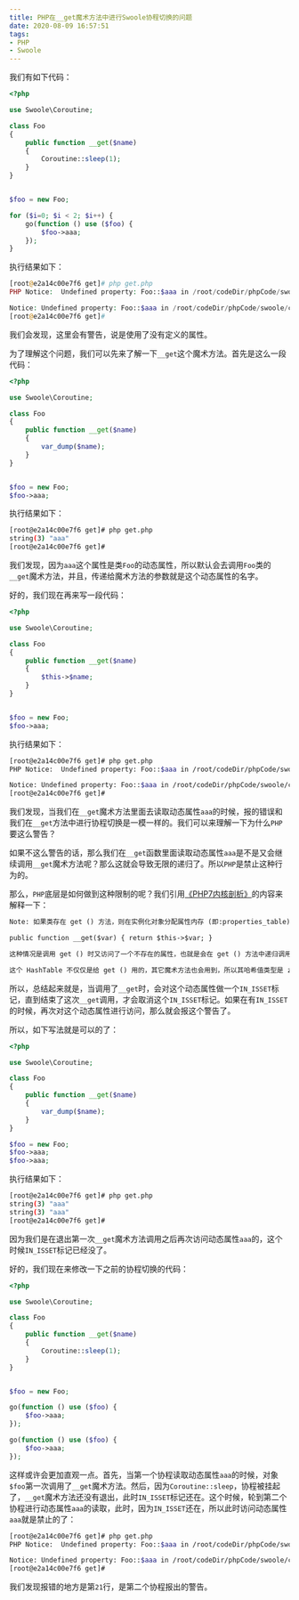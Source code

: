```yaml
---
title: PHP在__get魔术方法中进行Swoole协程切换的问题
date: 2020-08-09 16:57:51
tags:
- PHP
- Swoole
---
```


我们有如下代码：

```php
<?php

use Swoole\Coroutine;

class Foo
{
    public function __get($name)
    {
        Coroutine::sleep(1);
    }
}


$foo = new Foo;

for ($i=0; $i < 2; $i++) {
    go(function () use ($foo) {
        $foo->aaa;
    });
}
```

执行结果如下：

```php
[root@e2a14c00e7f6 get]# php get.php
PHP Notice:  Undefined property: Foo::$aaa in /root/codeDir/phpCode/swoole/coroutine/get/get.php on line 18

Notice: Undefined property: Foo::$aaa in /root/codeDir/phpCode/swoole/coroutine/get/get.php on line 18
[root@e2a14c00e7f6 get]#
```

我们会发现，这里会有警告，说是使用了没有定义的属性。

为了理解这个问题，我们可以先来了解一下`__get`这个魔术方法。首先是这么一段代码：

```php
<?php

use Swoole\Coroutine;

class Foo
{
    public function __get($name)
    {
        var_dump($name);
    }
}


$foo = new Foo;
$foo->aaa;
```

执行结果如下：

```bash
[root@e2a14c00e7f6 get]# php get.php
string(3) "aaa"
[root@e2a14c00e7f6 get]#
```

我们发现，因为`aaa`这个属性是类`Foo`的动态属性，所以默认会去调用`Foo`类的`__get`魔术方法，并且，传递给魔术方法的参数就是这个动态属性的名字。

好的，我们现在再来写一段代码：

```php
<?php

use Swoole\Coroutine;

class Foo
{
    public function __get($name)
    {
        $this->$name;
    }
}


$foo = new Foo;
$foo->aaa;
```

执行结果如下：

```bash
[root@e2a14c00e7f6 get]# php get.php
PHP Notice:  Undefined property: Foo::$aaa in /root/codeDir/phpCode/swoole/coroutine/get/get.php on line 9

Notice: Undefined property: Foo::$aaa in /root/codeDir/phpCode/swoole/coroutine/get/get.php on line 9
[root@e2a14c00e7f6 get]#
```

我们发现，当我们在`__get`魔术方法里面去读取动态属性`aaa`的时候，报的错误和我们在`__get`方法中进行协程切换是一模一样的。我们可以来理解一下为什么`PHP`要这么警告？

如果不这么警告的话，那么我们在`__get`函数里面读取动态属性`aaa`是不是又会继续调用`__get`魔术方法呢？那么这就会导致无限的递归了。所以`PHP`是禁止这种行为的。

那么，`PHP`底层是如何做到这种限制的呢？我们引用[《PHP7内核剖析》](https://github.com/pangudashu/php7-internal/blob/40645cfe087b373c80738881911ae3b178818f11/3/zend_object.md)的内容来解释一下：

```txt
Note: 如果类存在 get () 方法，则在实例化对象分配属性内存 (即:properties_table) 时会多分配一个 zval，类型为 HashTable，每次调用 get ($var) 时会把输入的 $var 名称存入这个哈希表，这样做的目的是防止循环调用，举个例子：

public function __get($var) { return $this->$var; }

这种情况是调用 get () 时又访问了一个不存在的属性，也就是会在 get () 方法中递归调用，如果不对请求的 $var 作判断则将一直递归下去，所以在调用 get () 前首先会判断当前 $var 是不是已经在 get () 中了，如果是则不会再调用 get ()，否则会把 $var 作为 key 插入那个 HashTable，然后将哈希值设置为：*guard |= IN_ISSET，调用完 get () 再把哈希值设置为：*guard &= ~IN_ISSET。

这个 HashTable 不仅仅是给 get () 用的，其它魔术方法也会用到，所以其哈希值类型是 zend_long，不同的魔术方法占不同的 bit 位；其次，并不是所有的对象都会额外分配这个 HashTable，在对象创建时会根据 zend_class_entry.ce_flags 是否包含 ZEND_ACC_USE_GUARDS 确定是否分配，在类编译时如果发现定义了 get()、set()、unset ()、__isset () 方法则会将 ce_flags 打上这个掩码。
```

所以，总结起来就是，当调用了`__get`时，会对这个动态属性做一个`IN_ISSET`标记，直到结束了这次`__get`调用，才会取消这个`IN_ISSET`标记。如果在有`IN_ISSET`的时候，再次对这个动态属性进行访问，那么就会报这个警告了。

所以，如下写法就是可以的了：

```php
<?php

use Swoole\Coroutine;

class Foo
{
    public function __get($name)
    {
        var_dump($name);
    }
}

$foo = new Foo;
$foo->aaa;
$foo->aaa;
```

执行结果如下：

```bash
[root@e2a14c00e7f6 get]# php get.php
string(3) "aaa"
string(3) "aaa"
[root@e2a14c00e7f6 get]#
```

因为我们是在退出第一次`__get`魔术方法调用之后再次访问动态属性`aaa`的，这个时候`IN_ISSET`标记已经没了。

好的，我们现在来修改一下之前的协程切换的代码：

```php
<?php

use Swoole\Coroutine;

class Foo
{
    public function __get($name)
    {
        Coroutine::sleep(1);
    }
}


$foo = new Foo;

go(function () use ($foo) {
    $foo->aaa;
});

go(function () use ($foo) {
    $foo->aaa;
});
```

这样或许会更加直观一点。首先，当第一个协程读取动态属性`aaa`的时候，对象`$foo`第一次调用了`__get`魔术方法。然后，因为`Coroutine::sleep`，协程被挂起了，`__get`魔术方法还没有退出，此时`IN_ISSET`标记还在。这个时候，轮到第二个协程进行动态属性`aaa`的读取，此时，因为`IN_ISSET`还在，所以此时访问动态属性`aaa`就是禁止的了：

```bash
[root@e2a14c00e7f6 get]# php get.php
PHP Notice:  Undefined property: Foo::$aaa in /root/codeDir/phpCode/swoole/coroutine/get/get.php on line 21

Notice: Undefined property: Foo::$aaa in /root/codeDir/phpCode/swoole/coroutine/get/get.php on line 21
[root@e2a14c00e7f6 get]#
```

我们发现报错的地方是第`21`行，是第二个协程报出的警告。
